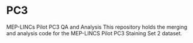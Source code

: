 # PC3
MEP-LINCs Pilot PC3 QA and Analysis
This repository holds the merging and analysis code for the MEP-LINCS Pilot PC3 Staining Set 2 dataset. 
